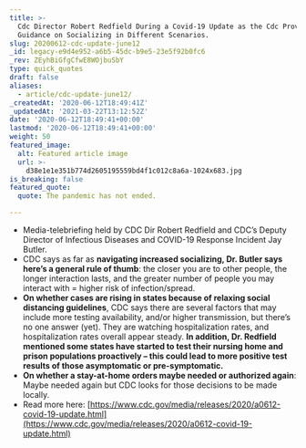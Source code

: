 ```yaml
---
title: >-
  Cdc Director Robert Redfield During a Covid-19 Update as the Cdc Provides More
  Guidance on Socializing in Different Scenarios.
slug: 20200612-cdc-update-june12
_id: legacy-e9d4e952-a6b5-45dc-b9e5-23e5f92b0fc6
_rev: ZEyhBiGfgCfwE8WOjbuSbY
type: quick_quotes
draft: false
aliases:
  - article/cdc-update-june12/
_createdAt: '2020-06-12T18:49:41Z'
_updatedAt: '2021-03-22T13:12:52Z'
date: '2020-06-12T18:49:41+00:00'
lastmod: '2020-06-12T18:49:41+00:00'
weight: 50
featured_image:
  alt: Featured article image
  url: >-
    d38e1e1e351b774d2605195559bd4f1c012c8a6a-1024x683.jpg
is_breaking: false
featured_quote:
  quote: The pandemic has not ended.

---
```

* Media-telebriefing held by CDC Dir Robert Redfield and CDC’s Deputy Director of Infectious Diseases and COVID-19 Response Incident Jay Butler.
* CDC says as far as **navigating increased socializing, Dr. Butler says here’s a general rule of thumb**: the closer you are to other people, the longer interaction lasts, and the greater number of people you may interact with = higher risk of infection/spread.
* **On whether cases are rising in states because of relaxing social distancing guidelines**, CDC says there are several factors that may include more testing availability, and/or higher transmission, but there’s no one answer (yet). They are watching hospitalization rates, and hospitalization rates overall appear steady. **In addition, Dr. Redfield mentioned some states have started to test their nursing home and prison populations proactively – this could lead to more positive test results of those asymptomatic or pre-symptomatic.**
* **On whether a stay-at-home orders maybe needed or authorized again**: Maybe needed again but CDC looks for those decisions to be made locally.
* Read more here: [https://www.cdc.gov/media/releases/2020/a0612-covid-19-update.html](https://www.cdc.gov/media/releases/2020/a0612-covid-19-update.html)